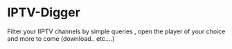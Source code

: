 # IPTV-Digger
Filter your IIPTV channels by simple queries , open the player of your choice and more to come (download.. etc....)
